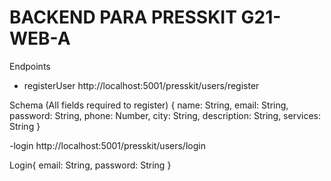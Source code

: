 # BACKEND PARA PRESSKIT G21-WEB-A

Endpoints

- registerUser
http://localhost:5001/presskit/users/register

Schema (All fields required to register) {
name: String,
email: String,
password: String,
phone: Number,
city: String,
description: String,
services: String
}


-login
http://localhost:5001/presskit/users/login

Login{
email: String,
password: String
}
